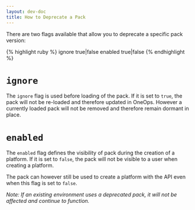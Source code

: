 ```yaml
---
layout: dev-doc
title: How to Deprecate a Pack
---
```


There are two flags available that allow you to deprecate a specific pack version:

{% highlight ruby %}
ignore true|false
enabled true|false
{% endhighlight %}

# `ignore`

The `ignore` flag is used before loading of the pack. If it is set to `true`, the pack will not be re-loaded and
therefore updated in OneOps. However a currently loaded pack will not be removed and therefore remain dormant in
place.

# `enabled`

The `enabled` flag defines the visibility of pack during the creation of a platform. If it is set to
`false`, the pack will not be visible to a user when creating a platform.

The pack can however still be used to create a platform with the API even when this flag is set to `false`.

*Note: If an existing environment uses a deprecated pack, it will not be affected and continue to function.*
